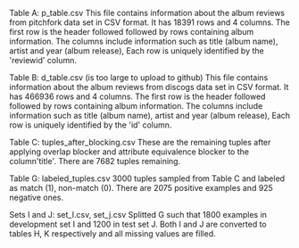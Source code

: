 Table A: p_table.csv
This file contains information about the album reviews from pitchfork data set in CSV format. It has 
18391 rows and 4 columns. The first row is the header followed followed by rows containing
album information. The columns include information such as title (album name), artist and year (album release), 
Each row is uniquely identified by the 'reviewid' column.

Table B: d_table.csv (is too large to upload to github)
This file contains information about the album reviews from discogs data set in CSV format. It has 
466936 rows and 4 columns. The first row is the header followed followed by rows containing
album information. The columns include information such as title (album name), artist and year (album release), 
Each row is uniquely identified by the 'id' column.

Table C: tuples_after_blocking.csv
These are the remaining tuples after applying overlap blocker and attribute equivalence blocker to the column'title'.
There are 7682 tuples remaining.

Table G: labeled_tuples.csv
3000 tuples sampled from Table C and labeled as match (1), non-match (0). There are 2075 positive examples and
925 negative ones.

Sets I and J: set_I.csv, set_j.csv
Splitted G such that 1800 examples in development set I and 1200 in test set J. Both I and J are converted to tables H, K 
respectively and all missing values are filled.
